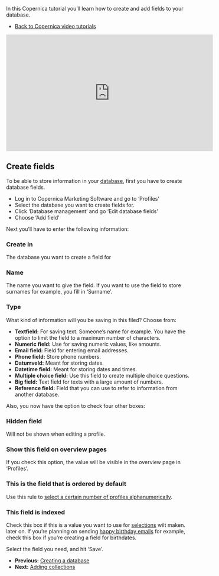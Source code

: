 In this Copernica tutorial you’ll learn how to create and add fields to
your database.

-   [Back to Copernica video
    tutorials](http://www.copernica.com/en/support/video-tutorials "Video tutorials")

<iframe width="560" height="315" src="https://www.youtube.com/embed/_8glH_Cxe9M" frameborder="0" allowfullscreen="allowfullscreen"></iframe>

Create fields
-------------

To be able to store information in your
[database](http://www.copernica.com/en/support/video-tutorials/profiles-creating-a-database),
first you have to create database fields.

-   Log in to Copernica Marketing Software and go to ‘Profiles’
-   Select the database you want to create fields for.
-   Click ‘Database management’ and go ‘Edit database fields’
-   Choose ‘Add field’

Next you’ll have to enter the following information:

### Create in

The database you want to create a field for

### Name

The name you want to give the field. If you want to use the field to
store surnames for example, you fill in ‘Surname’.

### Type

What kind of information will you be saving in this filed? Choose from:

-   **Textfield:** For saving text. Someone’s name for example. You have
    the option to limit the field to a maximum number of characters.
-   **Numeric field:** Use for saving numeric values, like amounts.
-   **Email field:** Field for entering email addresses.
-   **Phone field:** Store phone numbers.
-   **Datumveld:** Meant for storing dates.
-   **Datetime field:** Meant for storing dates and times.
-   **Multiple choice field:** Use this field to create multiple choice
    questions.
-   **Big field:** Text field for texts with a large amount of numbers.
-   **Reference field:** Field that you can use to refer to information
    from another database.

Also, you now have the option to check four other boxes:

### Hidden field

Will not be shown when editing a profile.

### Show this field on overview pages

If you check this option, the value will be visible in the overview page
in ‘Profiles’.

### This is the field that is ordered by default

Use this rule to [select a certain number of profiles
alphanumerically](http://www.copernica.com/en/support/sorting-and-selecting-profiles-in-a-database-or-collection).

### This field is indexed

Check this box if this is a value you want to use for
[selections](http://www.copernica.com/en/support/video-tutorials/profiles-selections)
wilt maken. later on. If you’re planning on sending [happy birthday
emails](http://www.copernica.com/nl/ondersteuning/selectieconditie-check-op-datum)
for example, check this box if you’re creating a field for birthdates.

Select the field you need, and hit ‘Save’.

-   **Previous:** [Creating a
    database](http://www.copernica.com/en/support/video-tutorials/profiles-creating-a-database "Profiles: Creating a database")
-   **Next:** [Adding
    collections](http://www.copernica.com/en/support/video-tutorials/profiles-adding-collections "Profiles: adding collections")

